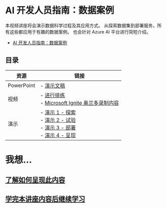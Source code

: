 # <a name="developers-guide-to-ai-a-data-story"></a>AI 开发人员指南：数据案例

本视频讲座将会演示数据科学过程及其应用方式。 从探索数据集到部署服务，所有这些都应用于有趣的数据案例。 也会针对 Azure AI 平台进行简短介绍。

* [AI 开发人员指南：数据案例](https://github.com/microsoft/ignite-learning-paths-training-aiml/tree/master-SimplifiedChinese/aiml21)

## <a name="table-of-content"></a>目录
 

| 资源          | 链接                            |
|-------------------|----------------------------------|
| PowerPoint        | - [演示文稿](presentations.md) |
| 视频            | - [进行排练](https://youtu.be/K8upKkvtEI0) <br/>- [Microsoft Ignite 奥兰多录制内容](https://myignite.techcommunity.microsoft.com/sessions/83219?source=sessions) |
| 演示             | - [演示 1 - 探索](https://github.com/microsoft/ignite-learning-paths-training-aiml/blob/master/aiml21/README-presenter.md#demo-1---explore) <br/>- [演示 2 - 试验](https://github.com/microsoft/ignite-learning-paths-training-aiml/blob/master/aiml21/README-presenter.md#demo-2---experiment) <br/>- [演示 3 - 部署](https://github.com/microsoft/ignite-learning-paths-training-aiml/blob/master/aiml21/README-presenter.md#demo-3---deploy)<br/>- [演示 4 - 呈现](https://github.com/microsoft/ignite-learning-paths-training-aiml/blob/master/aiml21/README-presenter.md#demo-4---present) |

# <a name="i-want-to-"></a>我想…

## <a name="learn-to-present-this-contentreadme-presentermd"></a>[了解如何呈现此内容](README-presenter.md)

## <a name="continue-learning-after-attending-this-sessionreadme-attendeemd"></a>[学完本讲座内容后继续学习](README-attendee.md)